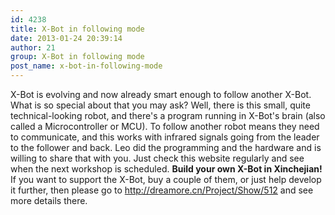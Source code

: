 ```yaml
---
id: 4238
title: X-Bot in following mode
date: 2013-01-24 20:39:14
author: 21
group: X-Bot in following mode
post_name: x-bot-in-following-mode
---
```


X-Bot is evolving and now already smart enough to follow another X-Bot. What is so special about that you may ask? Well, there is this small, quite technical-looking robot, and there's a program running in X-Bot's brain (also called a Microcontroller or MCU). To follow another robot means they need to communicate, and this works with infrared signals going from the leader to the follower and back. Leo did the programming and the hardware and is willing to share that with you. Just check this website regularly and see when the next workshop is scheduled. **Build your own X-Bot in Xinchejian!** If you want to support the X-Bot, buy a couple of them, or just help develop it further, then please go to <http://dreamore.cn/Project/Show/512> and see more details there.